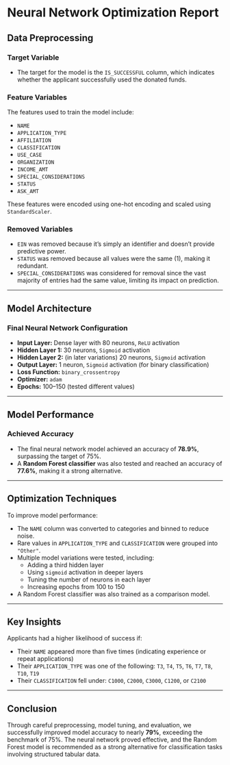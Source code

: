 # Neural Network Optimization Report

##  Data Preprocessing

###  Target Variable
- The target for the model is the `IS_SUCCESSFUL` column, which indicates whether the applicant successfully used the donated funds.

###  Feature Variables
The features used to train the model include:
- `NAME`
- `APPLICATION_TYPE`
- `AFFILIATION`
- `CLASSIFICATION`
- `USE_CASE`
- `ORGANIZATION`
- `INCOME_AMT`
- `SPECIAL_CONSIDERATIONS`
- `STATUS`
- `ASK_AMT`

These features were encoded using one-hot encoding and scaled using `StandardScaler`.

###  Removed Variables
- `EIN` was removed because it’s simply an identifier and doesn’t provide predictive power.
- `STATUS` was removed because all values were the same (1), making it redundant.
- `SPECIAL_CONSIDERATIONS` was considered for removal since the vast majority of entries had the same value, limiting its impact on prediction.

---

##  Model Architecture

###  Final Neural Network Configuration
- **Input Layer:** Dense layer with 80 neurons, `ReLU` activation
- **Hidden Layer 1:** 30 neurons, `Sigmoid` activation
- **Hidden Layer 2:** (in later variations) 20 neurons, `Sigmoid` activation
- **Output Layer:** 1 neuron, `Sigmoid` activation (for binary classification)
- **Loss Function:** `binary_crossentropy`
- **Optimizer:** `adam`
- **Epochs:** 100–150 (tested different values)

---

##  Model Performance

###  Achieved Accuracy
- The final neural network model achieved an accuracy of **78.9%**, surpassing the target of 75%.
- A **Random Forest classifier** was also tested and reached an accuracy of **77.6%**, making it a strong alternative.

---

##  Optimization Techniques

To improve model performance:
- The `NAME` column was converted to categories and binned to reduce noise.
- Rare values in `APPLICATION_TYPE` and `CLASSIFICATION` were grouped into `"Other"`.
- Multiple model variations were tested, including:
  - Adding a third hidden layer
  - Using `sigmoid` activation in deeper layers
  - Tuning the number of neurons in each layer
  - Increasing epochs from 100 to 150
- A Random Forest classifier was also trained as a comparison model.

---

##  Key Insights

Applicants had a higher likelihood of success if:
- Their `NAME` appeared more than five times (indicating experience or repeat applications)
- Their `APPLICATION_TYPE` was one of the following: `T3`, `T4`, `T5`, `T6`, `T7`, `T8`, `T10`, `T19`
- Their `CLASSIFICATION` fell under: `C1000`, `C2000`, `C3000`, `C1200`, or `C2100`

---

##  Conclusion

Through careful preprocessing, model tuning, and evaluation, we successfully improved model accuracy to nearly **79%**, exceeding the benchmark of 75%. The neural network proved effective, and the Random Forest model is recommended as a strong alternative for classification tasks involving structured tabular data.
